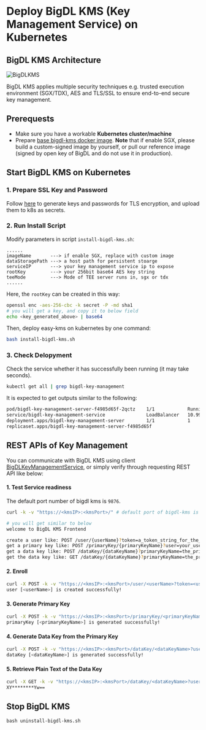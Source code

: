 # Deploy BigDL KMS (Key Management Service) on Kubernetes

## BigDL KMS Architecture
![BigDLKMS](https://user-images.githubusercontent.com/60865256/229735029-b93f221a-7973-49fa-9474-a216121caf18.png)

BigDL KMS applies multiple security techniques e.g. trusted execution environment (SGX/TDX), AES and TLS/SSL to ensure end-to-end secure key management.

## Prerequests

- Make sure you have a workable **Kubernetes cluster/machine**
- Prepare [base bigdl-kms docker image](https://github.com/intel-analytics/BigDL/tree/main/ppml/services/easy-kms/docker#1-pullbuild-container-image). **Note** that if enable SGX, please build a custom-signed image by yourself, or pull our reference image (signed by open key of BigDL and do not use it in production).

## Start BigDL KMS on Kubernetes
### 1. Prepare SSL Key and Password
Follow [here](https://github.com/intel-analytics/BigDL/blob/main/ppml/docs/prepare_environment.md#prepare-key-and-password) to generate keys and passwords for TLS encryption, and upload them to k8s as secrets.

### 2. Run Install Script
Modify parameters in script `install-bigdl-kms.sh`:

```
......
imageName       ---> if enable SGX, replace with custom image
dataStoragePath ---> a host path for persistent stoarge
serviceIP       ---> your key management service ip to expose
rootKey         ---> your 256bit base64 AES key string
teeMode         ---> Mode of TEE server runs in, sgx or tdx
......
```

Here, the `rootKey` can be created in this way:
```bash
openssl enc -aes-256-cbc -k secret -P -md sha1
# you will get a key, and copy it to below field
echo <key_generated_above> | base64
```

Then, deploy easy-kms on kubernetes by one command:

```bash
bash install-bigdl-kms.sh
```

### 3. Check Delopyment

Check the service whether it has successfully been running (it may take seconds).
```bash
kubectl get all | grep bigdl-key-management
```

It is expected to get outputs similar to the following:
```bash
pod/bigdl-key-management-server-f4985d65f-2qctz    1/1            Running
service/bigdl-key-management-service               LoadBalancer   10.99.15.77     <serviceIP>    9875:31157/TCP
deployment.apps/bigdl-key-management-server        1/1            1               1
replicaset.apps/bigdl-key-management-server-f4985d65f
```

## REST APIs of Key Management

You can communicate with BigDL KMS using client [BigDLKeyManagementService](https://github.com/intel-analytics/BigDL/blob/main/scala/ppml/src/main/scala/com/intel/analytics/bigdl/ppml/kms/BigDLManagementService.scala), or simply verify through requesting REST API like below:

#### 1. Test Service readiness

The default port number of bigdl kms is `9876`.

```bash
curl -k -v "https://<kmsIP>:<kmsPort>/" # default port of bigdl-kms is 9876 and can be configured in bigdl-kms.yaml

# you will get similar to below
welcome to BigDL KMS Frontend

create a user like: POST /user/{userName}?token=a_token_string_for_the_user
get a primary key like: POST /primaryKey/{primaryKeyName}?user=your_username&&token=your_token
get a data key like: POST /dataKey/{dataKeyName}?primaryKeyName=the_primary_key_name&&user=your_username&&token=your_token
get the data key like: GET /dataKey/{dataKeyName}?primaryKeyName=the_primary_key_name&&user=your_username&&token=your_token1
```

#### 2. Enroll

```bash
curl -X POST -k -v "https://<kmsIP>:<kmsPort>/user/<userName>?token=<userToken>"
user [<userName>] is created successfully!
```

#### 3. Generate Primary Key

```bash
curl -X POST -k -v "https://<kmsIP>:<kmsPort>/primaryKey/<primaryKeyName>?user=<userName>&&token=<userToken>"
primaryKey [<primaryKeyName>] is generated successfully!
```

#### 4. Generate Data Key from the Primary Key

```bash
curl -X POST -k -v "https://<kmsIP>:<kmsPort>/dataKey/<dataKeyName>?user=<userName>&&token=<userToken>&&primaryKeyName=<primaryKeyName>"
dataKey [<dataKeyName>] is generated successfully!
```

#### 5. Retrieve Plain Text of the Data Key

```bash
curl -X GET -k -v "https://<kmsIP>:<kmsPort>/dataKey/<dataKeyName>?user=<userName>&&token=<userToken>&&primaryKeyName=<primaryKeyName>"
XY********Yw==
```

## Stop BigDL KMS
```
bash uninstall-bigdl-kms.sh
```
